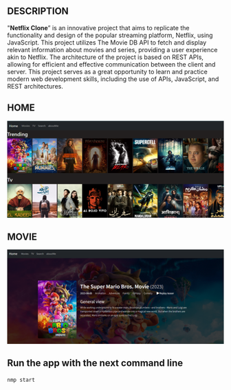 ## DESCRIPTION
"**Netflix Clone**” is an innovative project that aims to replicate the functionality and design of the popular streaming platform, Netflix, using JavaScript. This project utilizes The Movie DB API to fetch and display relevant information about movies and series, providing a user experience akin to Netflix. The architecture of the project is based on REST APIs, allowing for efficient and effective communication between the client and server. This project serves as a great opportunity to learn and practice modern web development skills, including the use of APIs, JavaScript, and REST architectures.

## HOME
![home](https://github.com/andreshurtadoo/MovieApp/blob/main/imgReadme/home.png)

## MOVIE
![movie](https://github.com/andreshurtadoo/MovieApp/blob/main/imgReadme/movie.png)

## Run the app with the next command line
```
nmp start
```
